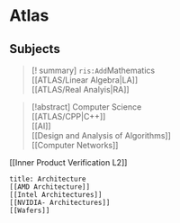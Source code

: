 # Atlas

## Subjects

> [! summary] `ris:Add`Mathematics  
> [[ATLAS/Linear Algebra|LA]]  
> [[ATLAS/Real Analyis|RA]]

> [!abstract] Computer Science  
> [[ATLAS/CPP|C++]]  
> [[AI]]  
> [[Design and Analysis of Algorithms]]  
> [[Computer Networks]]

[[Inner Product Verification L2]]

```ad-summary
title: Architecture
[[AMD Architecture]]
[[Intel Architectures]]
[[NVIDIA- Architectures]]
[[Wafers]]
```
